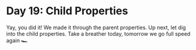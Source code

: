 # Day 19: Child Properties

Yay, you did it! We made it through the parent properties. Up next, let dig into the child properties. Take a breather today, tomorrow we go full speed again 🏎
